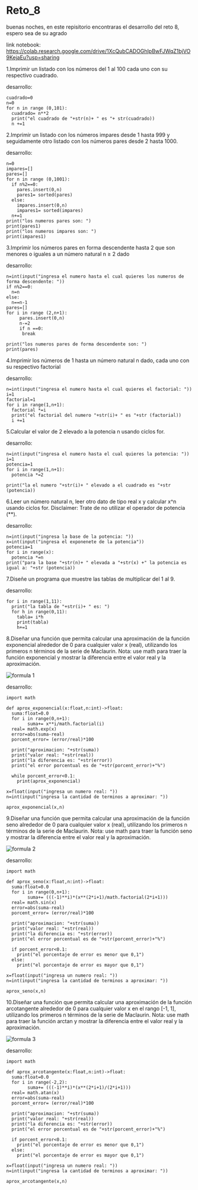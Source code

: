 # Reto_8

buenas noches, en este repisitorio encontraras el desarrollo del reto 8, espero sea de su agrado 


link notebook: https://colab.research.google.com/drive/1XcQubCADOGhIpBwFJWqZ1bjVO9KejaEu?usp=sharing



1.Imprimir un listado con los números del 1 al 100 cada uno con su respectivo cuadrado.

desarrollo:

```pseudocode
cuadrado=0
n=0
for n in range (0,101):
  cuadrado= n**2
  print("el cuadrado de "+str(n)+ " es "+ str(cuadrado))
  n +=1
```

2.Imprimir un listado con los números impares desde 1 hasta 999 y seguidamente otro listado con los números pares desde 2 hasta 1000.

desarrollo:

```pseudocode
n=0
impares=[]
pares=[]
for n in range (0,1001):
  if n%2==0:
    pares.insert(0,n)
    pares1= sorted(pares)
  else:
    impares.insert(0,n)
    impares1= sorted(impares)
  n+=1
print("los numeros pares son: ")
print(pares1)
print("los numeros impares son: ")
print(impares1)
```

3.Imprimir los números pares en forma descendente hasta 2 que son menores o iguales a un número natural n ≥ 2 dado

desarrollo:

```pseudocode
n=int(input("ingresa el numero hasta el cual quieres los numeros de forma descendente: "))
if n%2==0:
  n=n
else:
  n==n-1
pares=[]
for i in range (2,n+1):
     pares.insert(0,n)
     n-=2
     if n ==0:
      break

print("los numeros pares de forma descendente son: ")
print(pares)
```

4.Imprimir los números de 1 hasta un número natural n dado, cada uno con su respectivo factorial

desarrollo:

```pseudocode
n=int(input("ingresa el numero hasta el cual quieres el factorial: "))
i=1
factorial=1
for i in range(1,n+1):
  factorial *=i
  print("el factorial del numero "+str(i)+ " es "+str (factorial))
  i +=1
```

5.Calcular el valor de 2 elevado a la potencia n usando ciclos for.

desarrollo:

```pseudocode
n=int(input("ingresa el numero hasta el cual quieres la potencia: "))
i=1
potencia=1
for i in range(1,n+1):
  potencia *=2

print("la el numero "+str(i)+ " elevado a el cuadrado es "+str (potencia))
```

6.Leer un número natural n, leer otro dato de tipo real x y calcular x^n usando ciclos for. Disclaimer: Trate de no utilizar el operador de potencia (**).

desarrollo:

```pseudocode
n=int(input("ingresa la base de la potencia: "))
x=int(input("ingresa el exponenete de la potencia"))
potencia=1
for i in range(x):
  potencia *=n
print("para la base "+str(n)+ " elevada a "+str(x) +" la potencia es igual a: "+str (potencia))
```

7.Diseñe un programa que muestre las tablas de multiplicar del 1 al 9.

desarrollo:

```pseudocode
for i in range(1,11):
  print("la tabla de "+str(i)+ " es: ")
  for h in range(0,11):
    tabla= i*h
    print(tabla)
    h+=1
```

8.Diseñar una función que permita calcular una aproximación de la función exponencial alrededor de 0 para cualquier valor x (real), utilizando los primeros n términos de la serie de Maclaurin. Nota: use math para traer la función exponencial y mostrar la diferencia entre el valor real y la aproximación.

![formula 1](https://github.com/AndresBustamant/Reto_8/assets/141858005/8b8c5239-be8f-47a8-873a-19030dcab11e)

desarrollo:

```pseudocode
import math

def aprox_exponencial(x:float,n:int)->float:
  suma:float=0.0
  for i in range(0,n+1):
        suma+= x**i/math.factorial(i)
  real= math.exp(x)
  error=abs(suma-real)
  porcent_error= (error/real)*100

  print("aproximacion: "+str(suma))
  print("valor real: "+str(real))
  print("la diferencia es: "+str(error))
  print("el error porcentual es de "+str(porcent_error)+"%")

  while porcent_error<0.1:
    print(aprox_exponencial)

x=float(input("ingresa un numero real: "))
n=int(input("ingresa la cantidad de terminos a aproximar: "))

aprox_exponencial(x,n)
```

9.Diseñar una función que permita calcular una aproximación de la función seno alrededor de 0 para cualquier valor x (real), utilizando los primeros n términos de la serie de Maclaurin. Nota: use math para traer la función seno y mostrar la diferencia entre el valor real y la aproximación.

![formula 2](https://github.com/AndresBustamant/Reto_8/assets/141858005/8e6966cf-0f96-4b52-b2c8-86fb2f4bbe97)

desarrollo:

```pseudocode
import math

def aprox_seno(x:float,n:int)->float:
  suma:float=0.0
  for i in range(0,n+1):
        suma+= (((-1)**i)*(x**(2*i+1)/math.factorial(2*i+1)))
  real= math.sin(x)
  error=abs(suma-real)
  porcent_error= (error/real)*100

  print("aproximacion: "+str(suma))
  print("valor real: "+str(real))
  print("la diferencia es: "+str(error))
  print("el error porcentual es de "+str(porcent_error)+"%")

  if porcent_error<0.1:
    print("el porcentaje de error es menor que 0,1")
  else:
    print("el porcentaje de error es mayor que 0,1")

x=float(input("ingresa un numero real: "))
n=int(input("ingresa la cantidad de terminos a aproximar: "))

aprox_seno(x,n)
```

10.Diseñar una función que permita calcular una aproximación de la función arcotangente alrededor de 0 para cualquier valor x en el rango [-1, 1], utilizando los primeros n términos de la serie de Maclaurin. Nota: use math para traer la función arctan y mostrar la diferencia entre el valor real y la aproximación.

![formula 3](https://github.com/AndresBustamant/Reto_8/assets/141858005/9001e9fe-a5f4-4488-bbe1-4d4fc414a798)

desarrollo:

```pseudocode
import math

def aprox_arcotangente(x:float,n:int)->float:
  suma:float=0.0
  for i in range(-2,2):
        suma+= (((-1)**i)*(x**(2*i+1)/(2*i+1)))
  real= math.atan(x)
  error=abs(suma-real)
  porcent_error= (error/real)*100

  print("aproximacion: "+str(suma))
  print("valor real: "+str(real))
  print("la diferencia es: "+str(error))
  print("el error porcentual es de "+str(porcent_error)+"%")

  if porcent_error<0.1:
    print("el porcentaje de error es menor que 0,1")
  else:
    print("el porcentaje de error es mayor que 0,1")

x=float(input("ingresa un numero real: "))
n=int(input("ingresa la cantidad de terminos a aproximar: "))

aprox_arcotangente(x,n)
```
